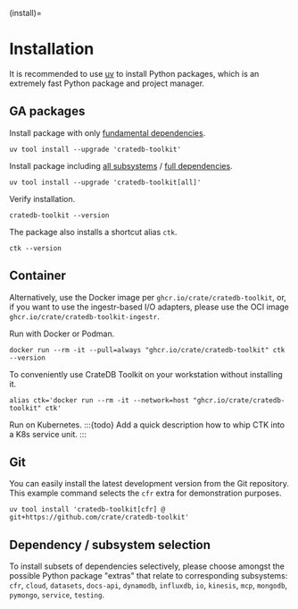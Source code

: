 (install)=
# Installation

It is recommended to use [uv] to install Python packages,
which is an extremely fast Python package and project manager.

## GA packages

Install package with only [fundamental dependencies].
```shell
uv tool install --upgrade 'cratedb-toolkit'
```

Install package including [all subsystems] / [full dependencies].
```shell
uv tool install --upgrade 'cratedb-toolkit[all]'
```

Verify installation.
```shell
cratedb-toolkit --version
```

The package also installs a shortcut alias `ctk`.
```shell
ctk --version
```

## Container

Alternatively, use the Docker image per `ghcr.io/crate/cratedb-toolkit`, or,
if you want to use the ingestr-based I/O adapters, please use the OCI image
`ghcr.io/crate/cratedb-toolkit-ingestr`.

Run with Docker or Podman.
```shell
docker run --rm -it --pull=always "ghcr.io/crate/cratedb-toolkit" ctk --version
```

To conveniently use CrateDB Toolkit on your workstation without installing it.
```shell
alias ctk='docker run --rm -it --network=host "ghcr.io/crate/cratedb-toolkit" ctk'
```

Run on Kubernetes.
:::{todo}
Add a quick description how to whip CTK into a K8s service unit.
:::

## Git

You can easily install the latest development version from the Git repository.
This example command selects the `cfr` extra for demonstration purposes.
```shell
uv tool install 'cratedb-toolkit[cfr] @ git+https://github.com/crate/cratedb-toolkit'
```

## Dependency / subsystem selection

To install subsets of dependencies selectively, please choose amongst the possible
Python package "extras" that relate to corresponding subsystems:
`cfr`, `cloud`, `datasets`, `docs-api`, `dynamodb`, `influxdb`, `io`,
`kinesis`, `mcp`, `mongodb`, `pymongo`, `service`, `testing`.


[fundamental dependencies]: https://github.com/crate/cratedb-toolkit/blob/v0.0.30/pyproject.toml#L85-L110
[full dependencies]: https://github.com/crate/cratedb-toolkit/blob/v0.0.30/pyproject.toml#L148-L150
[all subsystems]: https://github.com/crate/cratedb-toolkit/blob/v0.0.30/pyproject.toml#L112-L114
[uv]: https://docs.astral.sh/uv/
